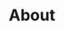 ---
title: About
permalink: en/about/
eleventyNavigation:
  key: About
  order: 1
layout: layouts/about
displayProjects: true
---
